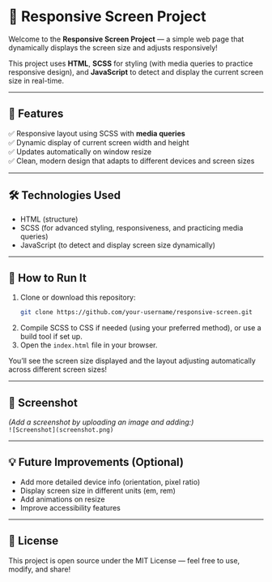 # 📱 Responsive Screen Project

Welcome to the **Responsive Screen Project** — a simple web page that dynamically displays the screen size and adjusts responsively!

This project uses **HTML**, **SCSS** for styling (with media queries to practice responsive design), and **JavaScript** to detect and display the current screen size in real-time.

---

## 🎯 Features

✅ Responsive layout using SCSS with **media queries**  
✅ Dynamic display of current screen width and height  
✅ Updates automatically on window resize  
✅ Clean, modern design that adapts to different devices and screen sizes

---

## 🛠️ Technologies Used

- HTML (structure)  
- SCSS (for advanced styling, responsiveness, and practicing media queries)  
- JavaScript (to detect and display screen size dynamically)

---

## 🚀 How to Run It

1. Clone or download this repository:
   ```bash
   git clone https://github.com/your-username/responsive-screen.git
   ```
2. Compile SCSS to CSS if needed (using your preferred method), or use a build tool if set up.  
3. Open the `index.html` file in your browser.

You’ll see the screen size displayed and the layout adjusting automatically across different screen sizes!

---

## 📸 Screenshot

*(Add a screenshot by uploading an image and adding:)*  
`![Screenshot](screenshot.png)`

---

## 💡 Future Improvements (Optional)

- Add more detailed device info (orientation, pixel ratio)  
- Display screen size in different units (em, rem)  
- Add animations on resize  
- Improve accessibility features

---

## 📄 License

This project is open source under the MIT License — feel free to use, modify, and share!

